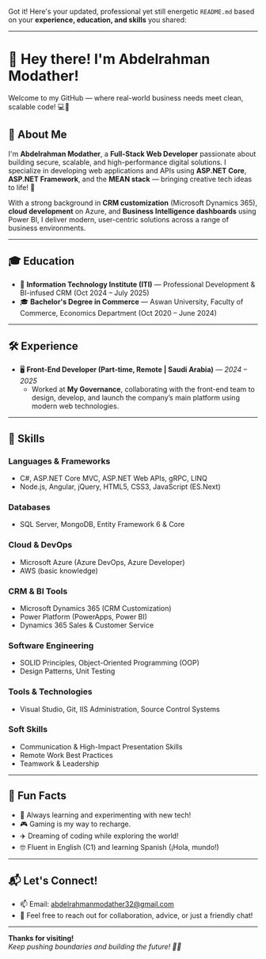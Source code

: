 Got it! Here's your updated, professional yet still energetic `README.md` based on your **experience, education, and skills** you shared:

---

# 👋 Hey there! I'm Abdelrahman Modather!

Welcome to my GitHub — where real-world business needs meet clean, scalable code! 💻🚀

## 🌟 About Me
I'm **Abdelrahman Modather**, a **Full-Stack Web Developer** passionate about building secure, scalable, and high-performance digital solutions. I specialize in developing web applications and APIs using **ASP.NET Core**, **ASP.NET Framework**, and the **MEAN stack** — bringing creative tech ideas to life! 🎯

With a strong background in **CRM customization** (Microsoft Dynamics 365), **cloud development** on Azure, and **Business Intelligence dashboards** using Power BI, I deliver modern, user-centric solutions across a range of business environments.

---

## 🎓 Education

- 🎯 **Information Technology Institute (ITI)** — Professional Development & BI-infused CRM (Oct 2024 – July 2025)
- 🎓 **Bachelor's Degree in Commerce** — Aswan University, Faculty of Commerce, Economics Department (Oct 2020 – June 2024)

---

## 🛠️ Experience

- 🖥️ **Front-End Developer (Part-time, Remote | Saudi Arabia)** — *2024 – 2025*
  - Worked at **My Governance**, collaborating with the front-end team to design, develop, and launch the company’s main platform using modern web technologies.

---

## 🚀 Skills

### Languages & Frameworks
- C#, ASP.NET Core MVC, ASP.NET Web APIs, gRPC, LINQ
- Node.js, Angular, jQuery, HTML5, CSS3, JavaScript (ES.Next)

### Databases
- SQL Server, MongoDB, Entity Framework 6 & Core

### Cloud & DevOps
- Microsoft Azure (Azure DevOps, Azure Developer)
- AWS (basic knowledge)

### CRM & BI Tools
- Microsoft Dynamics 365 (CRM Customization)
- Power Platform (PowerApps, Power BI)
- Dynamics 365 Sales & Customer Service

### Software Engineering
- SOLID Principles, Object-Oriented Programming (OOP)
- Design Patterns, Unit Testing

### Tools & Technologies
- Visual Studio, Git, IIS Administration, Source Control Systems

### Soft Skills
- Communication & High-Impact Presentation Skills
- Remote Work Best Practices
- Teamwork & Leadership

---

## 🎯 Fun Facts
- 🌱 Always learning and experimenting with new tech!
- 🎮 Gaming is my way to recharge.
- ✈️ Dreaming of coding while exploring the world!
- 🤓 Fluent in English (C1) and learning Spanish (¡Hola, mundo!)

---

## 📬 Let's Connect!
- 📫 Email: [abdelrahmanmodather32@gmail.com](mailto:abdelrahmanmodather32@gmail.com)
- 💬 Feel free to reach out for collaboration, advice, or just a friendly chat!

---

**Thanks for visiting!**  
*Keep pushing boundaries and building the future! 🚀✨*
